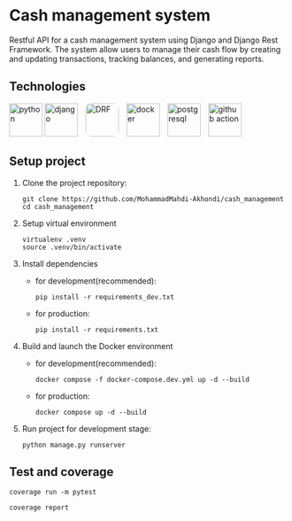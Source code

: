 # Cash management system

Restful API for a cash management system using Django and Django Rest Framework. The system allow users to manage their cash flow by creating and updating transactions, tracking balances, and generating reports.

## Technologies

<a href="https://www.python.org/" title="python"><img src="https://logos-world.net/wp-content/uploads/2021/10/Python-Symbol.png" alt="python" height="60px"></a>
<a href="https://www.djangoproject.com/" title="django"><img src="https://raw.githubusercontent.com/get-icon/geticon/fc0f660daee147afb4a56c64e12bde6486b73e39/icons/django.svg" alt="django" height="60px"></a>
<a href="https://www.django-rest-framework.org/" title="DRF"><img style="margin-left: 10px; border-radius: 10px;" src="https://encrypted-tbn0.gstatic.com/images?q=tbn:ANd9GcRS8k7IWwMrpA1r0AZBwKI56HBNOjpbhe6CQKip9wh0BS9H-aWX5XZt5IqR5bpFpakNthM&usqp=CAU" alt="DRF" height="60px"></a>
<a href="https://www.docker.com/" title="docker"><img style="margin-left: 10px;" src="https://raw.githubusercontent.com/get-icon/geticon/fc0f660daee147afb4a56c64e12bde6486b73e39/icons/docker-icon.svg" alt="docker" height="60px"></a>
<a href="https://www.postgresql.org/" title="postgresql"><img style="margin-left: 10px;" src="https://www.postgresql.org/media/img/about/press/elephant.png" alt="postgresql" height="60px"></a>
<a href="https://docs.pytest.org/en/7.4.x/" title="github action"><img style="margin-left: 10px;" src="https://upload.wikimedia.org/wikipedia/commons/thumb/b/ba/Pytest_logo.svg/2048px-Pytest_logo.svg.png" alt="github action" height="60px"></a>

## Setup project
1. Clone the project repository:

    ``` shell
    git clone https://github.com/MohammadMahdi-Akhondi/cash_management
    cd cash_management
    ```

2. Setup virtual environment

    ``` shell
    virtualenv .venv
    source .venv/bin/activate
    ```

3. Install dependencies

    - for development(recommended):

        ``` shell
        pip install -r requirements_dev.txt
        ```

    - for production:

        ``` shell
        pip install -r requirements.txt 
        ```

4. Build and launch the Docker environment

    - for development(recommended):

        ``` shell
        docker compose -f docker-compose.dev.yml up -d --build
        ```

    - for production:

        ``` shell
        docker compose up -d --build
        ```

5. Run project for development stage:

    ``` shell
    python manage.py runserver
    ```

## Test and coverage

``` shell
coverage run -m pytest
```

``` shell
coverage report 
```
